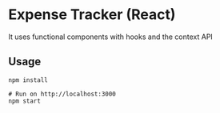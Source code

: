 # Expense Tracker (React)

It uses functional components with hooks and the context API

## Usage
```
npm install

# Run on http://localhost:3000
npm start



